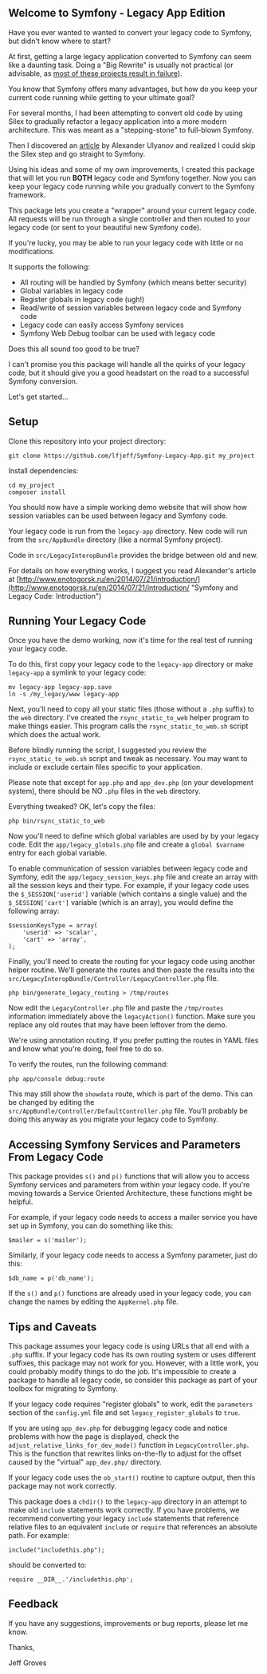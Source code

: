 ## Welcome to Symfony - Legacy App Edition ##

Have you ever wanted to wanted to convert your legacy code to Symfony, but didn't know where to start?

At first, getting a large legacy application converted to Symfony can seem like a daunting task.  Doing a "Big Rewrite" is usually not practical (or advisable, as [most of these projects result in failure](http://chadfowler.com/blog/2006/12/27/the-big-rewrite/ "Big Rewrite Failures")).

You know that Symfony offers many advantages, but how do you keep your current code running while getting to your ultimate goal?

For several months, I had been attempting to convert old code by using Silex to gradually refactor a legacy application into a more modern architecture.  This was meant as a "stepping-stone" to full-blown Symfony.

Then I discovered an [article](http://www.enotogorsk.ru/en/2014/07/21/introduction/ "Symfony and Legacy Code") by Alexander Ulyanov and realized I could skip the Silex step and go straight to Symfony.

Using his ideas and some of my own improvements, I created this package that will let you run **BOTH** legacy code and Symfony together. Now you can keep your legacy code running while you gradually convert to the Symfony framework.

This package lets you create a "wrapper" around your current legacy code.  All requests will be run through a single controller and then routed to your legacy code (or sent to your beautiful new Symfony code).

If you're lucky, you may be able to run your legacy code with little or no modifications.  

It supports the following:

- All routing will be handled by Symfony (which means better security)
- Global variables in legacy code
- Register globals in legacy code (ugh!)
- Read/write of session variables between legacy code and Symfony code
- Legacy code can easily access Symfony services
- Symfony Web Debug toolbar can be used with legacy code

Does this all sound too good to be true?

I can't promise you this package will handle all the quirks of your legacy code, but it should give you a good headstart on the road to a successful Symfony conversion.

Let's get started...

## Setup ##

Clone this repository into your project directory:

    git clone https://github.com/lfjeff/Symfony-Legacy-App.git my_project

Install dependencies:

    cd my_project
    composer install


You should now have a simple working demo website that will show how session variables can be used between legacy and Symfony code.

Your legacy code is run from the `legacy-app` directory.  New code will run from the `src/AppBundle` directory (like a normal Symfony project).

Code in `src/LegacyInteropBundle` provides the bridge between old and new.

For details on how everything works, I suggest you read Alexander's article at [http://www.enotogorsk.ru/en/2014/07/21/introduction/](http://www.enotogorsk.ru/en/2014/07/21/introduction/ "Symfony and Legacy Code: Introduction")



## Running Your Legacy Code ##


Once you have the demo working, now it's time for the real test of running your legacy code.

To do this, first copy your legacy code to the `legacy-app` directory or make `legacy-app` a symlink to your legacy code:

    mv legacy-app legacy-app.save
    ln -s /my_legacy/www legacy-app

Next, you'll need to copy all your static files (those without a `.php` suffix) to the `web` directory.  I've created the `rsync_static_to_web` helper program to make things easier.  This program calls the `rsync_static_to_web.sh` script which does the actual work.

Before blindly running the script, I suggested you review the `rsync_static_to_web.sh` script and tweak as necessary.  You may want to include or exclude certain files specific to your application.

Please note that except for `app.php` and `app_dev.php` (on your development system), there should be NO `.php` files in the `web` directory.

Everything tweaked? OK, let's copy the files:

    php bin/rsync_static_to_web

Now you'll need to define which global variables are used by by your legacy code.  Edit the `app/legacy_globals.php` file and create a `global $varname` entry for each global variable.

To enable communication of session variables between legacy code and Symfony, edit the `app/legacy_session_keys.php` file and create an array with all the session keys and their type.  For example, if your legacy code uses the `$_SESSION['userid']` variable (which contains a single value) and the `$_SESSION['cart']` variable (which is an array), you would define the following array:

    $sessionKeysType = array(
    	'userid' => 'scalar',
    	'cart' => 'array',
    );

Finally, you'll need to create the routing for your legacy code using another helper routine. We'll generate the routes and then paste the results into the `src/LegacyInteropBundle/Controller/LegacyController.php` file.

    php bin/generate_legacy_routing > /tmp/routes

Now edit the `LegacyController.php` file and paste the `/tmp/routes` information immediately above the `legacyAction()` function.  Make sure you replace any old routes that may have been leftover from the demo.

We're using annotation routing.  If you prefer putting the routes in YAML files and know what you're doing, feel free to do so.

To verify the routes, run the following command:

    php app/console debug:route

This may still show the `showdata` route, which is part of the demo.  This can be changed by editing the `src/AppBundle/Controller/DefaultController.php` file.  You'll probably be doing this anyway as you migrate your legacy code to Symfony.

## Accessing Symfony Services and Parameters From Legacy Code ##

This package provides `s()` and `p()` functions that will allow you to access Symfony services and parameters from within your legacy code.  If you're moving towards a Service Oriented Architecture, these functions might be helpful.

For example, if your legacy code needs to access a mailer service you have set up in Symfony, you can do something like this:

    $mailer = s('mailer');

Similarly, if your legacy code needs to access a Symfony parameter, just do this:

	$db_name = p('db_name');

If the `s()` and `p()` functions are already used in your legacy code, you can change the names by editing the `AppKernel.php` file.

## Tips and Caveats ##

This package assumes your legacy code is using URLs that all end with a `.php` suffix.  If your legacy code has its own routing system or uses different suffixes, this package may not work for you.  However, with a little work, you could probably modify things to do the job.  It's impossible to create a package to handle all legacy code, so consider this package as part of your toolbox for migrating to Symfony.

If your legacy code requires "register globals" to work, edit the  `parameters` section of the `config.yml` file and set `legacy_register_globals` to `true`.


If you are using `app_dev.php` for debugging legacy code and notice problems with how the page is displayed, check the `adjust_relative_links_for_dev_mode()` function in `LegacyController.php`.  This is the function that rewrites links on-the-fly to adjust for the offset caused by the "virtual" `app_dev.php/` directory.

If your legacy code uses the `ob_start()` routine to capture output, then this package may not work correctly.

This package does a `chdir()` to the `legacy-app` directory in an attempt to make old `include` statements work correctly.  If you have problems, we recommend converting your legacy `include` statements that reference relative files to an equivalent `include` or `require` that references an absolute path.  For example:

    include("includethis.php");

should be converted to:

    require __DIR__.'/includethis.php';

## Feedback ##

If you have any suggestions, improvements or bug reports, please let me know.

Thanks,

Jeff Groves
